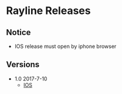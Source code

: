 # Rayline Releases

## Notice

- IOS release must open by iphone browser

## Versions

- 1.0 2017-7-10
    - [IOS](itms-services://?action=download-manifest&url=https://github.com/lovebirdsx/rayline/releases/download/1.0/rayline.plist)